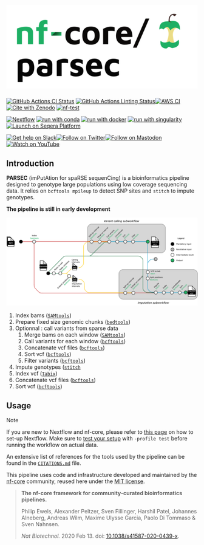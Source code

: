 <h1>
  <picture>
    <source media="(prefers-color-scheme: dark)" srcset="docs/images/nf-core-parsec_logo_dark.png">
    <img alt="nf-core/parsec" src="docs/images/nf-core-parsec_logo_light.png">
  </picture>
</h1>

[![GitHub Actions CI Status](https://github.com/nf-core/parsec/actions/workflows/ci.yml/badge.svg)](https://github.com/nf-core/parsec/actions/workflows/ci.yml)
[![GitHub Actions Linting Status](https://github.com/nf-core/parsec/actions/workflows/linting.yml/badge.svg)](https://github.com/nf-core/parsec/actions/workflows/linting.yml)[![AWS CI](https://img.shields.io/badge/CI%20tests-full%20size-FF9900?labelColor=000000&logo=Amazon%20AWS)](https://nf-co.re/parsec/results)[![Cite with Zenodo](http://img.shields.io/badge/DOI-10.5281/zenodo.XXXXXXX-1073c8?labelColor=000000)](https://doi.org/10.5281/zenodo.XXXXXXX)
[![nf-test](https://img.shields.io/badge/unit_tests-nf--test-337ab7.svg)](https://www.nf-test.com)

[![Nextflow](https://img.shields.io/badge/nextflow%20DSL2-%E2%89%A524.04.2-23aa62.svg)](https://www.nextflow.io/)
[![run with conda](http://img.shields.io/badge/run%20with-conda-3EB049?labelColor=000000&logo=anaconda)](https://docs.conda.io/en/latest/)
[![run with docker](https://img.shields.io/badge/run%20with-docker-0db7ed?labelColor=000000&logo=docker)](https://www.docker.com/)
[![run with singularity](https://img.shields.io/badge/run%20with-singularity-1d355c.svg?labelColor=000000)](https://sylabs.io/docs/)
[![Launch on Seqera Platform](https://img.shields.io/badge/Launch%20%F0%9F%9A%80-Seqera%20Platform-%234256e7)](https://cloud.seqera.io/launch?pipeline=https://github.com/nf-core/parsec)

[![Get help on Slack](http://img.shields.io/badge/slack-nf--core%20%23parsec-4A154B?labelColor=000000&logo=slack)](https://nfcore.slack.com/channels/parsec)[![Follow on Twitter](http://img.shields.io/badge/twitter-%40nf__core-1DA1F2?labelColor=000000&logo=twitter)](https://twitter.com/nf_core)[![Follow on Mastodon](https://img.shields.io/badge/mastodon-nf__core-6364ff?labelColor=FFFFFF&logo=mastodon)](https://mstdn.science/@nf_core)[![Watch on YouTube](http://img.shields.io/badge/youtube-nf--core-FF0000?labelColor=000000&logo=youtube)](https://www.youtube.com/c/nf-core)


## Introduction

**PARSEC** (imPutAtion for spaRSE sequenCing) is a bioinformatics pipeline designed to genotype large populations using low coverage sequencing data.
It relies on `bcftools mpileup` to detect SNP sites and `stitch` to impute genotypes.

**The pipeline is still in early development**

![metro map](docs/images/PARSEC_metro_map.png)

1. Index bams ([`SAMtools`](https://sourceforge.net/projects/samtools/files/samtools/))
2. Prepare fixed size genomic chunks ([`bedtools`](https://github.com/arq5x/bedtools2/))
3. Optionnal : call variants from sparse data
   1. Merge bams on each window ([`SAMtools`](https://sourceforge.net/projects/samtools/files/samtools/))
   2. Call variants for each window ([`bcftools`](http://www.htslib.org/download/))
   3. Concatenate vcf files ([`bcftools`](http://www.htslib.org/download/))
   4. Sort vcf ([`bcftools`](http://www.htslib.org/download/))
   5. Filter variants  ([`bcftools`](http://www.htslib.org/download/))
6. Impute genotypes ([`stitch`](https://github.com/rwdavies/STITCH)
7. Index vcf ([`Tabix`](http://www.htslib.org/doc/tabix.html))
8. Concatenate vcf files  ([`bcftools`](http://www.htslib.org/download/))
9. Sort vcf  ([`bcftools`](http://www.htslib.org/download/))


## Usage

> [!NOTE]
> If you are new to Nextflow and nf-core, please refer to [this page](https://nf-co.re/docs/usage/installation) on how to set-up Nextflow. Make sure to [test your setup](https://nf-co.re/docs/usage/introduction#how-to-run-a-pipeline) with `-profile test` before running the workflow on actual data.




<!-- TODO nf-core: Describe the minimum required steps to execute the pipeline, e.g. how to prepare samplesheets.
     Explain what rows and columns represent. For instance (please edit as appropriate):

Imputation requires a list of variant positions supplied as a vcf (no sample information is needed).
This list can be generated by the pipeline using the calling subworflow or supplied by the user using the `--known_variants` option.

Here is a typical of the pipeline with the avaialble options : 

```bash
nextflow run nf/sparse \
   -profile <docker/singularity/.../institute> \
   --bam "/path/to/data/*.bam" \
   --fasta genome.fa \
	--fai genome.fa.fai \
	--genome_bed genome.bed \
	--genome_sizes genome.sizes.txt  \
	--window_size 1000000 \
	--npop 10 \
	--ngen 100 \
	--buffer_size 100000 \
   --outdir <OUTDIR>
```

> **Warning:**
> Please provide pipeline parameters via the CLI or Nextflow `-params-file` option. Custom config files including those
> provided by the `-c` Nextflow option can be used to provide any configuration _**except for parameters**_;
> see [docs](https://nf-co.re/usage/configuration#custom-configuration-files).

## Credits

PARSEC was originally written in INRAE [GenPhyse](https://genphyse.toulouse.inra.fr/) by Cervin Guyomar.

## Contributions and Support

If you would like to contribute to this pipeline, please see the [contributing guidelines](.github/CONTRIBUTING.md).

## Citations

<!-- TODO nf-core: Add citation for pipeline after first release. Uncomment lines below and update Zenodo doi and badge at the top of this file. -->
<!-- If you use  nf/sparse for your analysis, please cite it using the following doi: [10.5281/zenodo.XXXXXX](https://doi.org/10.5281/zenodo.XXXXXX) -->

<!-- TODO nf-core: Add bibliography of tools and data used in your pipeline -->

An extensive list of references for the tools used by the pipeline can be found in the [`CITATIONS.md`](CITATIONS.md) file.

This pipeline uses code and infrastructure developed and maintained by the [nf-core](https://nf-co.re) community, reused here under the [MIT license](https://github.com/nf-core/tools/blob/master/LICENSE).

> **The nf-core framework for community-curated bioinformatics pipelines.**
>
> Philip Ewels, Alexander Peltzer, Sven Fillinger, Harshil Patel, Johannes Alneberg, Andreas Wilm, Maxime Ulysse Garcia, Paolo Di Tommaso & Sven Nahnsen.
>
> _Nat Biotechnol._ 2020 Feb 13. doi: [10.1038/s41587-020-0439-x](https://dx.doi.org/10.1038/s41587-020-0439-x).
